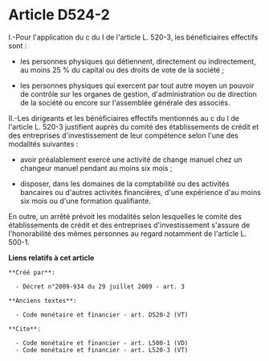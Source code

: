 # Article D524-2

I.-Pour l'application du c du I de l'article L. 520-3, les bénéficiaires effectifs sont :

- les personnes physiques qui détiennent, directement ou indirectement, au moins 25 % du capital ou des droits de vote de la
société ;

- les personnes physiques qui exercent par tout autre moyen un pouvoir de contrôle sur les organes de gestion,
d'administration ou de direction de la société ou encore sur l'assemblée générale des associés. 

II.-Les dirigeants et les bénéficiaires effectifs mentionnés au c du I de l'article L. 520-3 justifient auprès du comité des
établissements de crédit et des entreprises d'investissement de leur compétence selon l'une des modalités suivantes :

- avoir préalablement exercé une activité de change manuel chez un changeur manuel pendant au moins six mois ;

- disposer, dans les domaines de la comptabilité ou des activités bancaires ou d'autres activités financières, d'une
expérience d'au moins six mois ou d'une formation qualifiante. 

En outre, un arrêté prévoit les modalités selon lesquelles le comité des établissements de crédit et des entreprises
d'investissement s'assure de l'honorabilité des mêmes personnes au regard notamment de l'article L. 500-1.

**Liens relatifs à cet article**

	**Créé par**:

	  - Décret n°2009-934 du 29 juillet 2009 - art. 3

	**Anciens textes**:

	  - Code monétaire et financier - art. D520-2 (VT)

	**Cite**:

	  - Code monétaire et financier - art. L500-1 (VD)
	  - Code monétaire et financier - art. L520-3 (VT)
